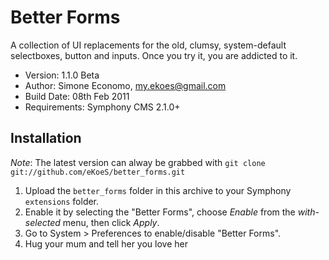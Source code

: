 # Better Forms

A collection of UI replacements for the old, clumsy, system-default selectboxes, button and inputs. Once you try it, you are addicted to it.

- Version: 1.1.0 Beta
- Author: Simone Economo, my.ekoes@gmail.com
- Build Date: 08th Feb 2011
- Requirements: Symphony CMS 2.1.0+

## Installation

_Note_: The latest version can alway be grabbed with `git clone git://github.com/eKoeS/better_forms.git`

1. Upload the `better_forms` folder in this archive to your Symphony `extensions` folder.
2. Enable it by selecting the "Better Forms", choose _Enable_ from the _with-selected_ menu, then click _Apply_.
3. Go to System > Preferences to enable/disable "Better Forms".
4. Hug your mum and tell her you love her
